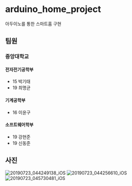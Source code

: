 # arduino_home_project
아두이노를 통한 스마트홈 구현

## 팀원
### 중앙대학교
#### 전자전기공학부
- 15 박기태
- 19 최명균
#### 기계공학부
- 16 이윤구
#### 소프트웨어학부
- 19 강현준
- 19 신동준

## 사진
![20190723_044249138_iOS](https://user-images.githubusercontent.com/48781412/61852169-c3fe0000-aef3-11e9-8ced-e08a4766e228.jpg)
![20190723_044256610_iOS](https://user-images.githubusercontent.com/48781412/61852170-c3fe0000-aef3-11e9-8e3a-e1bfdad115ba.jpg)
![20190723_045730481_iOS](https://user-images.githubusercontent.com/48781412/61852171-c3fe0000-aef3-11e9-9ab9-8358a1aaa301.jpg)
